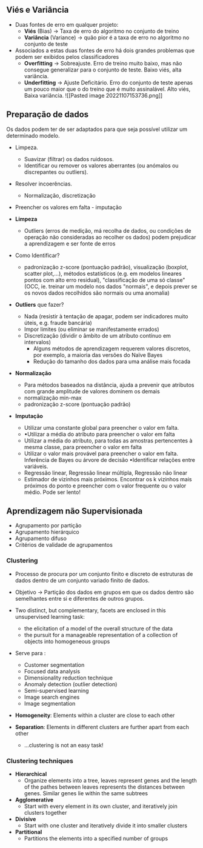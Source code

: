 ## Viés e Variância

- Duas fontes de erro em qualquer projeto:
	- **Viés** (Bias) -> Taxa de erro do algoritmo no conjunto de treino
	- **Variância** (Variance) -> quão pior é a taxa de erro no algoritmo no conjunto de teste
- Associados a estas duas fontes de erro há dois grandes problemas que podem ser exibidos pelos classificadores
	- **Overfitting** -> Sobreajuste. Erro de treino muito baixo, mas não consegue generalizar para o conjunto de teste. Baixo viés, alta variância.
	- **Underfitting** -> Ajuste Deficitário. Erro do conjunto de teste apenas um pouco maior que o do treino que é muito assinalável. Alto viés, Baixa variância.
![[Pasted image 20221107153736.png]]

## Preparação de dados
Os dados podem ter de ser adaptados para que seja possível utilizar um determinado modelo.

- Limpeza. 
	- Suavizar (filtrar) os dados ruidosos. 
	- Identificar ou remover os valores aberrantes (ou anómalos ou discrepantes ou outliers). 
- Resolver incoerências. 
	- Normalização, discretização
- Preencher os valores em falta - imputação

- **Limpeza**
	- Outliers (erros de medição, má recolha de dados, ou condições de operação não consideradas ao recolher os dados) podem prejudicar a aprendizagem e ser fonte de erros
- Como Identificar?
	- padronização z-score (pontuação padrão), visualização (boxplot, scatter plot,...), métodos estatísticos (e.g. em modelos lineares pontos com alto erro residual), "classificação de uma só classe" (OCC, ie. treinar um modelo nos dados "normais", e depois prever se os novos dados recolhidos são normais ou uma anomalia)

- **Outliers** que fazer?
	- Nada (resistir à tentação de apagar, podem ser indicadores muito úteis, e.g. fraude bancária)
	- Impor limites (ou eliminar se manifestamente errados)
	- Discretização (dividir o âmbito de um atributo contínuo em intervalos)
		- Alguns métodos de aprendizagem requerem valores discretos, por exemplo, a maioria das versões do Naïve Bayes
		- Redução do tamanho dos dados para uma análise mais focada

- **Normalização**
	- Para métodos baseados na distância, ajuda a prevenir que atributos com grande amplitude de valores dominem os demais 
	- normalização min-max 
	- padronização z-score (pontuação padrão)

- **Imputação**
	- Utilizar uma constante global para preencher o valor em falta.
	- •Utilizar a média do atributo para preencher o valor em falta
	- Utilizar a média do atributo, para todas as amostras pertencentes à mesma classe, para preencher o valor em falta
	- Utilizar o valor mais provável para preencher o valor em falta. Inferência de Bayes ou árvore de decisão •Identificar relações entre variáveis.
	- Regressão linear, Regressão linear múltipla, Regressão não linear 
	- Estimador de vizinhos mais próximos. Encontrar os k vizinhos mais próximos do ponto e preencher com o valor frequente ou o valor médio. Pode ser lento!

## Aprendizagem não Supervisionada

- Agrupamento por partição
- Agrupamento hierárquico
- Agrupamento difuso
- Critérios de validade de agrupamentos

### Clustering
- Processo de procura por um conjunto finito e discreto de estruturas de dados dentro de um conjunto variado finito de dados.
- Objetivo -> Partição dos dados em grupos em que os dados dentro são semelhantes entre si e diferentes de outros grupos.
- Two distinct, but complementary, facets are enclosed in this unsupervised learning task: 
	- the elicitation of a model of the overall structure of the data 
	- the pursuit for a manageable representation of a collection of objects into homogeneous groups

- Serve para :
	- Customer segmentation 
	- Focused data analysis 
	- Dimensionality reduction technique 
	- Anomaly detection (outlier detection) 
	- Semi-supervised learning 
	- Image search engines 
	- Image segmentation
- **Homogeneity**: Elements within a cluster are close to each other 
- **Separation**: Elements in different clusters are further apart from each other
	- …clustering is not an easy task!

### Clustering techniques
- **Hierarchical**
	- Organize elements into a tree, leaves represent genes and the length of the pathes between leaves represents the distances between genes. Similar genes lie within the same subtrees
- **Agglomerative**
	- Start with every element in its own cluster, and iteratively join clusters together 
- **Divisive**
	- Start with one cluster and iteratively divide it into smaller clusters 
- **Partitional**
	- Partitions the elements into a specified number of groups